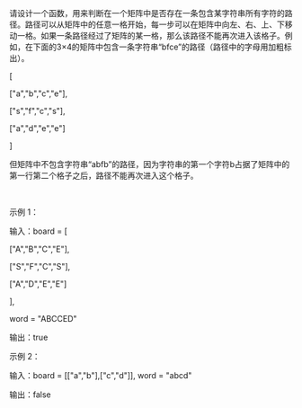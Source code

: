 请设计一个函数，用来判断在一个矩阵中是否存在一条包含某字符串所有字符的路径。路径可以从矩阵中的任意一格开始，每一步可以在矩阵中向左、右、上、下移动一格。如果一条路径经过了矩阵的某一格，那么该路径不能再次进入该格子。例如，在下面的3×4的矩阵中包含一条字符串“bfce”的路径（路径中的字母用加粗标出）。

[

["a","b","c","e"],

["s","f","c","s"],

["a","d","e","e"]

]

但矩阵中不包含字符串“abfb”的路径，因为字符串的第一个字符b占据了矩阵中的第一行第二个格子之后，路径不能再次进入这个格子。

 

示例 1：

输入：board = [

["A","B","C","E"],

["S","F","C","S"],

["A","D","E","E"]

], 

word = "ABCCED"

输出：true

示例 2：

输入：board = [["a","b"],["c","d"]], word = "abcd"

输出：false
